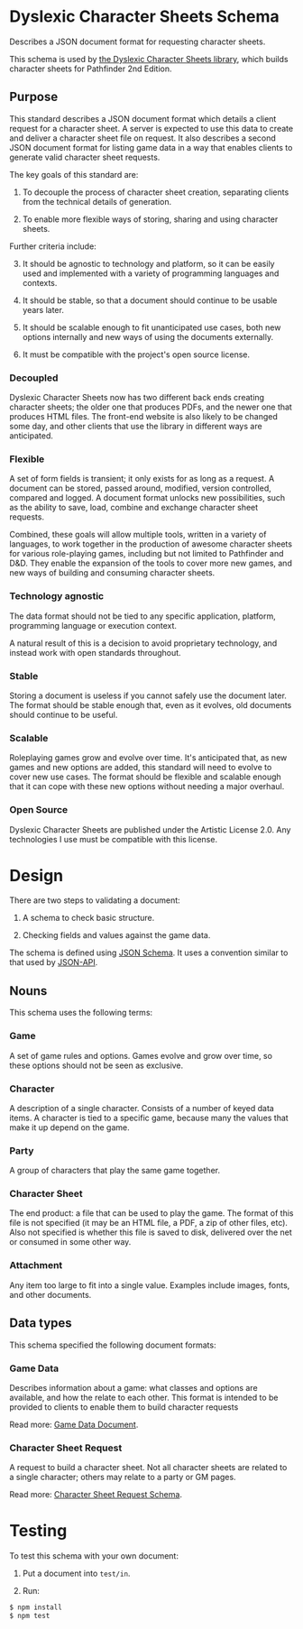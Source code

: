 # Dyslexic Character Sheets Schema

Describes a JSON document format for requesting character sheets.

This schema is used by [the Dyslexic Character Sheets library](https://github.com/dyslexic-charactersheets/lib-charactersheets), which builds character sheets for Pathfinder 2nd Edition.

## Purpose

This standard describes a JSON document format which details a client request for a character sheet. A server is expected to use this data to create and deliver a character sheet file on request. It also describes a second JSON document format for listing game data in a way that enables clients to generate valid character sheet requests.

The key goals of this standard are:

1. To decouple the process of character sheet creation, separating clients from the technical details of generation.

2. To enable more flexible ways of storing, sharing and using character sheets.

Further criteria include:

3. It should be agnostic to technology and platform, so it can be easily used and implemented with a variety of programming languages and contexts.

4. It should be stable, so that a document should continue to be usable years later.

5. It should be scalable enough to fit unanticipated use cases, both new options internally and new ways of using the documents externally.

6. It must be compatible with the project's open source license.

### Decoupled

Dyslexic Character Sheets now has two different back ends creating character sheets; the older one that produces PDFs, and the newer one that produces HTML files. The front-end website is also likely to be changed some day, and other clients that use the library in different ways are anticipated.

### Flexible

A set of form fields is transient; it only exists for as long as a request. A document can be stored, passed around, modified, version controlled, compared and logged. A document format unlocks new possibilities, such as the ability to save, load, combine and exchange character sheet requests.

Combined, these goals will allow multiple tools, written in a variety of languages, to work together in the production of awesome character sheets for various role-playing games, including but not limited to Pathfinder and D&D. They enable the expansion of the tools to cover more new games, and new ways of building and consuming character sheets.

### Technology agnostic

The data format should not be tied to any specific application, platform, programming language or execution context.

A natural result of this is a decision to avoid proprietary technology, and instead work with open standards throughout.

### Stable

Storing a document is useless if you cannot safely use the document later. The format should be stable enough that, even as it evolves, old documents should continue to be useful.

### Scalable

Roleplaying games grow and evolve over time. It's anticipated that, as new games and new options are added, this standard will need to evolve to cover new use cases. The format should be flexible and scalable enough that it can cope with these new options without needing a major overhaul.

### Open Source

Dyslexic Character Sheets are published under the Artistic License 2.0. Any technologies I use must be compatible with this license.


# Design

There are two steps to validating a document:

1. A schema to check basic structure.

2. Checking fields and values against the game data.

The schema is defined using [JSON Schema](http://json-schema.org/). It uses a convention similar to that used by [JSON-API](https://jsonapi.org/).

## Nouns

This schema uses the following terms:

### Game

A set of game rules and options. Games evolve and grow over time, so these options should not be seen as exclusive.

### Character

A description of a single character. Consists of a number of keyed data items.
A character is tied to a specific game, because many the values that make it up depend on the game.

### Party

A group of characters that play the same game together.

### Character Sheet

The end product: a file that can be used to play the game. The format of this file is not specified (it may be an HTML file, a PDF, a zip of other files, etc). Also not specified is whether this file is saved to disk, delivered over the net or consumed in some other way.

### Attachment

Any item too large to fit into a single value. Examples include images, fonts, and other documents.

## Data types

This schema specified the following document formats:

### Game Data

Describes information about a game: what classes and options are available, and how the relate to each other. This format is intended to be provided to clients to enable them to build character requests 

Read more: [Game Data Document](./game-data-schema).

### Character Sheet Request

A request to build a character sheet. Not all character sheets are related to a single character; others may relate to a party or GM pages.

Read more: [Character Sheet Request Schema](./request-schema).

# Testing

To test this schema with your own document:

1. Put a document into `test/in`.

2. Run:

```bash
$ npm install
$ npm test
```
